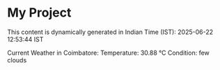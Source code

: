 # My Project

This content is dynamically generated in Indian Time (IST): 2025-06-22 12:53:44 IST


Current Weather in Coimbatore:
Temperature: 30.88 °C
Condition: few clouds
